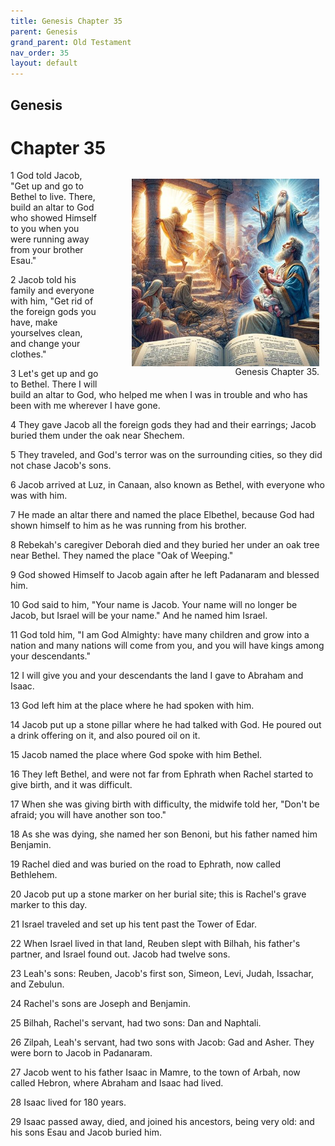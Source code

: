 ```yaml
---
title: Genesis Chapter 35
parent: Genesis
grand_parent: Old Testament
nav_order: 35
layout: default
---
```


## Genesis

# Chapter 35

<figure style="float: right; margin-right: 10px;">
    <img src="/assets/Image/Genesis/500/35.jpg" alt="Genesis Chapter 35" style="width: 300px; height: 300px; float: right;padding-left: 10px;"/>
    <figcaption style="clear: both;text-align: right;">Genesis Chapter 35.</figcaption>
</figure>
1 God told Jacob, "Get up and go to Bethel to live. There, build an altar to God who showed Himself to you when you were running away from your brother Esau."

2 Jacob told his family and everyone with him, "Get rid of the foreign gods you have, make yourselves clean, and change your clothes."

3 Let's get up and go to Bethel. There I will build an altar to God, who helped me when I was in trouble and who has been with me wherever I have gone.

4 They gave Jacob all the foreign gods they had and their earrings; Jacob buried them under the oak near Shechem.

5 They traveled, and God's terror was on the surrounding cities, so they did not chase Jacob's sons.

6 Jacob arrived at Luz, in Canaan, also known as Bethel, with everyone who was with him.

7 He made an altar there and named the place Elbethel, because God had shown himself to him as he was running from his brother.

8 Rebekah's caregiver Deborah died and they buried her under an oak tree near Bethel. They named the place "Oak of Weeping."

9 God showed Himself to Jacob again after he left Padanaram and blessed him.

10 God said to him, "Your name is Jacob. Your name will no longer be Jacob, but Israel will be your name." And he named him Israel.

11 God told him, "I am God Almighty: have many children and grow into a nation and many nations will come from you, and you will have kings among your descendants."

12 I will give you and your descendants the land I gave to Abraham and Isaac.

13 God left him at the place where he had spoken with him.

14 Jacob put up a stone pillar where he had talked with God. He poured out a drink offering on it, and also poured oil on it.

15 Jacob named the place where God spoke with him Bethel.

16 They left Bethel, and were not far from Ephrath when Rachel started to give birth, and it was difficult.

17 When she was giving birth with difficulty, the midwife told her, "Don't be afraid; you will have another son too."

18 As she was dying, she named her son Benoni, but his father named him Benjamin.

19 Rachel died and was buried on the road to Ephrath, now called Bethlehem.

20 Jacob put up a stone marker on her burial site; this is Rachel's grave marker to this day.

21 Israel traveled and set up his tent past the Tower of Edar.

22 When Israel lived in that land, Reuben slept with Bilhah, his father's partner, and Israel found out. Jacob had twelve sons.

23 Leah's sons: Reuben, Jacob's first son, Simeon, Levi, Judah, Issachar, and Zebulun.

24 Rachel's sons are Joseph and Benjamin.

25 Bilhah, Rachel's servant, had two sons: Dan and Naphtali.

26 Zilpah, Leah's servant, had two sons with Jacob: Gad and Asher. They were born to Jacob in Padanaram.

27 Jacob went to his father Isaac in Mamre, to the town of Arbah, now called Hebron, where Abraham and Isaac had lived.

28 Isaac lived for 180 years.

29 Isaac passed away, died, and joined his ancestors, being very old: and his sons Esau and Jacob buried him.


